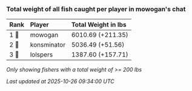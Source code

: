 ### Total weight of all fish caught per player in mowogan's chat

| Rank  | Player      | Total Weight in lbs |
|:------|:------------|:--------------------|
| 1 🥇  | mowogan     | 6010.69 (+211.35)   |
| 2 🥈  | konsminator | 5036.49 (+51.56)    |
| 3 🥉  | lolspers    | 1387.60 (+157.71)   |

_Only showing fishers with a total weight of >= 200 lbs_

_Last updated at 2025-10-26 09:34:00 UTC_